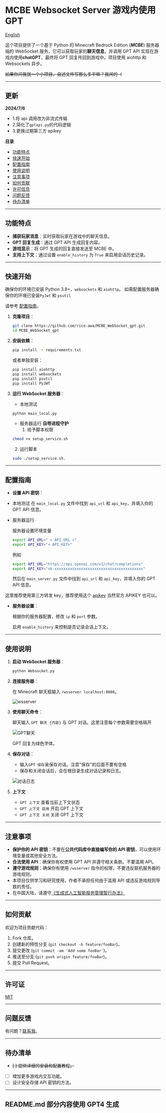 # MCBE Websocket Server 游戏内使用 GPT

[English](./README_EN.md)

这个项目提供了一个基于 Python 的 Minecraft Bedrock Edition (**_MCBE_**) 服务器端的 WebSocket 服务，它可以获取玩家的**聊天信息**，并调用 GPT API 实现在游戏内使用**chatGPT**，最终将 GPT 回复传回到游戏中。项目使用 aiohttp 和 Websockets 异步。

~~如果你问我就一个小项目，自述文件写那么多干嘛？我闲的（~~

---

## 更新

**2024/7/6**

- 1.将 api 调用改为非流式传输
- 2.简化了`gptapi.py`的代码逻辑
- 3.更换过期第三方 apikey

**目录**

- [功能特点](#功能特点)
- [快速开始](#快速开始)
- [配置指南](#配置指南)
- [使用说明](#使用说明)
- [注意事项](#注意事项)
- [如何贡献](#如何贡献)
- [许可信息](#许可信息)
- [问题反馈](#问题反馈)
- [待办清单](#待办清单)

---

## 功能特点

- **捕获玩家消息**：实时获取玩家在游戏中的聊天信息。
- **GPT 回复生成**：通过 GPT API 生成回复内容。
- **游戏显示**：将 GPT 生成的回复直接发送至 MCBE 中。
- **支持上下文**：通过设置 `enable_history` 为 `True` 来启用会话历史记录。

---

## 快速开始

确保你的环境已安装 Python 3.8+，`websockets` 和 `aiohttp`。
如需配置服务器确保你的环境已安装`PyJwt` 和 `psutil`

请参考 [配置指南](#配置指南)。

1. **克隆项目**：

   ```bash
   git clone https://github.com/rice-awa/MCBE_WebSocket_gpt.git
   cd MCBE_WebSocket_gpt
   ```

2. **安装依赖**：

   ```bash
   pip install -r requirements.txt
   ```

   或者单独安装：

   ```bash
   pip install aiohttp
   pip install websockets
   pip install psutil
   pip install PyJWT
   ```

3. **运行 WebSocket 服务器**：

   - 本地测试

   ```bash
   python main_local.py
   ```

   - 服务器运行
     **自带进程守护**
     1. 给予脚本权限

   ```bash
   chmod +x setup_service.sh
   ```

   2. 运行脚本

   ```bash
   sudo ./setup_service.sh.
   ```

---

## 配置指南

- **设置 API 密钥**：

- 本地测试
  在 `main_local.py` 文件中找到 `api_url` 和 `api_key`，并填入你的 GPT API 信息。

- 服务器运行

  服务器设置环境变量

  ```bash
  export API_URL=" < API_URL >"
  export API_KEY="< API_KET>"
  ```

  例如

  ```bash
  export API_URL="https://api.openai.com/v1/chat/completions"
  export API_KEY="sk-xxxxxxxxxxxxxxxxxxxxxxxxxxxxxxxxxxxxxxxx"
  ```

  然后在 `main_server.py` 文件中找到 `api_url` 和 `api_key`，并填入你的 GPT API 信息。

这里推荐使用第三方转发 key，推荐使用这个 [apikey](https://burn.hair/) 当然官方 APIKEY 也可以。

- **服务器设置**：

  根据你的服务器配置，修改 `ip` 和 `port` 参数。

  启用 `enable_history` 来控制是否记录会话上下文。

---

## 使用说明

1. **启动 WebSocket 服务器**：

   ```bash
   python Websocket.py
   ```

2. **连接服务器**：

   在 Minecraft 聊天框输入 `/wsserver localhost:8080`。

   ![wsserver](https://s11.ax1x.com/2024/02/13/pF8y0dU.png)

3. **使用聊天命令**：

   聊天输入 `GPT 聊天 {内容}` 与 GPT 对话。这里注意每个参数需要空格隔开

   ![GPT聊天](https://s11.ax1x.com/2024/02/13/pF8yRL6.png)

   GPT 回复为绿色字体。

4. **保存对话**：

   - 输入`GPT 保存`来保存对话。注意"保存"的后面不要有空格
   - 保存和关闭会话后，会在根目录生成对话记录和日志。

   ![对话日志](https://s11.ax1x.com/2024/02/13/pF8yXef.png)

5. **上下文**
   - `GPT 上下文` 查看当前上下文状态
   - `GPT 上下文 启用` 开启 GPT 上下文
   - `GPT 上下文 关闭` 关闭 GPT 上下文

---

## 注意事项

- **保护你的 API 密钥**：不要在**公共代码库中直接编写你的 API 密钥**，可以使用环境变量或其他安全方法。
- **合法使用 API**：确保你有权使用 GPT API 并遵守相关条款。不要滥用 API。
- **遵守游戏规则**：确保你有使用 `/wsserver` 指令的权限，不要违反联机服务器的游戏规则。
- 本项目仅供学习和研究使用，作者不承担任何由于滥用 API 或违反游戏规则导致的责任。
- 在中国大陆，请遵守[《生成式人工智能服务管理暂行办法》](https://www.gov.cn/zhengce/202311/content_6917778.htm)

---

## 如何贡献

欢迎为项目贡献代码：

1. Fork 仓库。
2. 创建新的特性分支 (`git checkout -b feature/fooBar`)。
3. 提交更改 (`git commit -am 'Add some fooBar'`)。
4. 推送至分支 (`git push origin feature/fooBar`)。
5. 提交 Pull Request。

---

## 许可证

[MIT](https://github.com/rice-awa/MCBE_WebSocket_gpt/blob/main/LICENSE.txt)

---

## 问题反馈

有问题？[联系我](https://space.bilibili.com/521856101)。

---

## 待办清单

- ~~[ ] 提供详细的安装和配置教程。~~
- [ ] 增加更多游戏内交互功能。
- [ ] 设计安全存储 API 密钥的方法。

---

## README.md 部分内容使用 GPT4 生成
